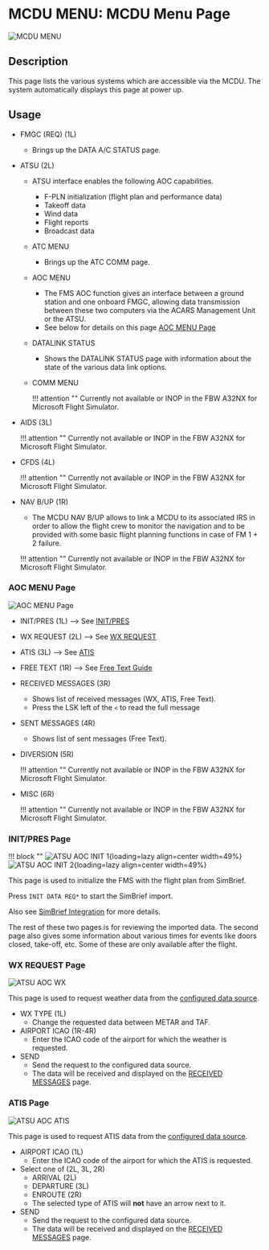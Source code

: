 # MCDU MENU: MCDU Menu Page

![MCDU MENU](../../assets/a32nx-briefing/mcdu/mcdu-mcdu-menu.png)

## Description

This page lists the various systems which are accessible via the MCDU. The system automatically
displays this page at power up.

## Usage

- FMGC (REQ) (1L)
    - Brings up the DATA A/C STATUS page.

- ATSU (2L)
    - ATSU interface enables the following AOC capabilities.
        - F-PLN initialization (flight plan and performance data)
        - Takeoff data
        - Wind data
        - Flight reports
        - Broadcast data
    - ATC MENU
        - Brings up the ATC COMM page.
    - AOC MENU
        - The FMS AOC function gives an interface between a ground station and one onboard FMGC,
          allowing data transmission between these two computers via the ACARS Management Unit or the
          ATSU. 
        - See below for details on this page [AOC MENU Page](#aoc-menu-page)
    - DATALINK STATUS
        - Shows the DATALINK STATUS page with information about the state of the various data link options.   
    - COMM MENU
  
        !!! attention ""
            Currently not available or INOP in the FBW A32NX for Microsoft Flight Simulator.
 
- AIDS (3L)

    !!! attention ""
        Currently not available or INOP in the FBW A32NX for Microsoft Flight Simulator.

- CFDS (4L)

    !!! attention ""
        Currently not available or INOP in the FBW A32NX for Microsoft Flight Simulator.

- NAV B/UP (1R)
    - The MCDU NAV B/UP allows to link a MCDU to its associated IRS in order to allow the flight crew to
      monitor the navigation and to be provided with some basic flight planning functions in case of FM 1 +
      2 failure.
    
    !!! attention ""
        Currently not available or INOP in the FBW A32NX for Microsoft Flight Simulator.

### AOC MENU Page

![AOC MENU Page](../../assets/a32nx-briefing/mcdu/mcdu-atsu-aoc.png)

- INIT/PRES (1L) --> See [INIT/PRES](#initpres-page)
- WX REQUEST (2L) --> See [WX REQUEST](#wx-request-page)
- ATIS (3L) --> See [ATIS](#atis-page)
- FREE TEXT (1R) --> See [Free Text Guide](../../../fbw-a32nx/feature-guides/freetext.md) 
- RECEIVED MESSAGES (3R)
    - Shows list of received messages (WX, ATIS, Free Text).
    - Press the LSK left of the `<` to read the full message
- SENT MESSAGES (4R)
    - Shows list of sent messages (Free Text).
- DIVERSION (5R)

    !!! attention ""
        Currently not available or INOP in the FBW A32NX for Microsoft Flight Simulator.

- MISC (6R)

    !!! attention ""
        Currently not available or INOP in the FBW A32NX for Microsoft Flight Simulator.

### INIT/PRES Page

!!! block ""
    ![ATSU AOC INIT 1](../../assets/a32nx-briefing/mcdu/mcdu-atsu-aoc-init-1.png){loading=lazy align=center width=49%}
    ![ATSU AOC INIT 2](../../assets/a32nx-briefing/mcdu/mcdu-atsu-aoc-init-2.png){loading=lazy align=center width=49%}

This page is used to initialize the FMS with the flight plan from SimBrief. 

Press `INIT DATA REQ*` to start the SimBrief import. 

Also see [SimBrief Integration](../../../fbw-a32nx/feature-guides/simbrief.md) for more details.

The rest of these two pages is for reviewing the imported data. The second page also gives some information about 
various times for events like doors closed, take-off, etc. Some of these are only available after the flight. 

### WX REQUEST Page

![ATSU AOC WX](../../assets/a32nx-briefing/mcdu/mcdu-atsu-aoc-wx.png)

This page is used to request weather data from the 
[configured data source](../../../fbw-a32nx/feature-guides/flypados3/settings.md#atsuaoc).

- WX TYPE (1L) 
    - Change the requested data between METAR and TAF.
- AIRPORT ICAO (1R-4R)
    - Enter the ICAO code of the airport for which the weather is requested.
- SEND
    - Send the request to the configured data source.
    - The data will be received and displayed on the [RECEIVED MESSAGES](#aoc-menu-page) page.

### ATIS Page

![ATSU AOC ATIS](../../assets/a32nx-briefing/mcdu/mcdu-atsu-aoc-atis.png)

This page is used to request ATIS data from the
[configured data source](../../../fbw-a32nx/feature-guides/flypados3/settings.md#atsuaoc).

- AIRPORT ICAO (1L)
    - Enter the ICAO code of the airport for which the ATIS is requested.
- Select one of (2L, 3L, 2R)
    - ARRIVAL (2L)
    - DEPARTURE (3L)
    - ENROUTE (2R)
    - The selected type of ATIS will **not** have an arrow next to it.
- SEND
    - Send the request to the configured data source.
    - The data will be received and displayed on the [RECEIVED MESSAGES](#aoc-menu-page) page.


